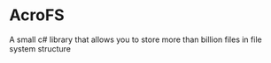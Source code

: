 # AcroFS
A small c# library that allows you to store more than billion files in file system structure
